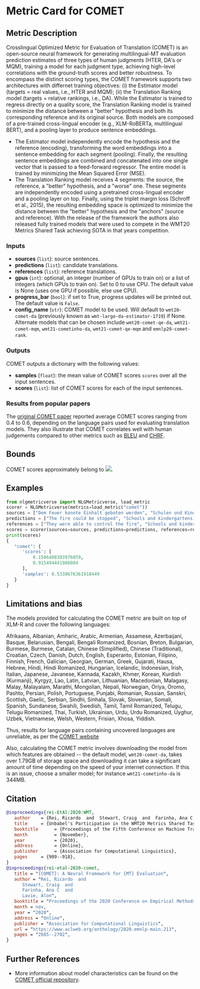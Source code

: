 # Metric Card for COMET

## Metric Description
Crosslingual Optimized Metric for Evaluation of Translation (COMET) is an open-source neural framework for generating multilingual-MT evaluation prediction estimates of three types of human judgments (HTER, DA's or MQM), training a model for each judgment type, achieving high-level correlations with the ground-truth scores and better robustness.
To encompass the distinct scoring types, the COMET framework supports two architectures with differnet training objectives:
(i) the Estimator model (targets = real values, i.e., HTER and MQM);
(ii) the Translation Ranking model (targets = relative rankings, i.e., DA).
While the Estimator is trained to regress directly on a quality score, the Translation Ranking model is trained to minimize the distance between a "better" hypothesis and both its corresponding reference and its original source.
Both models are composed of a pre-trained cross-lingual encoder (e.g., XLM-RoBERTa, multilingual BERT), and a pooling layer to produce sentence embeddings.
- The Estimator model independently encode the hypothesis and the reference (encoding), transforming the word embeddings into a sentence embedding for each segment (pooling).
Finally, the resulting sentence embeddings are combined and concatenated into one single vector that is passed to a feed-forward regressor.
The entire model is trained by minimizing the Mean Squared Error (MSE).
- The Translation Ranking model receives 4 segments: the source, the reference, a "better" hypothesis, and a "worse" one.
These segments are independently encoded using a pretrained cross-lingual encoder and a pooling layer on top.
Finally, using the triplet margin loss (Schroff et al., 2015), the resulting embedding space is optimized to minimize the distance between the "better" hypothesis and the "anchors" (source and reference).
With the release of the framework the authors also released fully trained models that were used to compete in the WMT20 Metrics Shared Task achieving SOTA in that years competition.

### Inputs
- **sources** (`list`): source sentences.
- **predictions** (`list`): candidate translations.
- **references** (`list`): reference translations.
- **gpus** (`int`): optional, an integer (number of GPUs to train on) or a list of integers (which GPUs to train on). Set to 0 to use CPU. The default value is None (uses one GPU if possible, else use CPU).
- **progress_bar** (`bool`): if set to True, progress updates will be printed out. The default value is `False`.
- **config_name** (`str`): COMET model to be used. Will default to `wmt20-comet-da` (previously known as `wmt-large-da-estimator-1719`) if None. Alternate models that can be chosen include `wmt20-comet-qe-da`, `wmt21-comet-mqm`, `wmt21-cometinho-da`, `wmt21-comet-qe-mqm` and `emnlp20-comet-rank`.

### Outputs
COMET outputs a dictionary with the following values:
- **samples** (`float`): the mean value of COMET scores `scores` over all the input sentences.
- **scores** (`list`): list of COMET scores for each of the input sentences.

### Results from popular papers
The [original COMET paper](https://arxiv.org/pdf/2009.09025.pdf) reported average COMET scores ranging from 0.4 to 0.6, depending on the language pairs used for evaluating translation models.
They also illustrate that COMET correlates well with human judgements compared to other metrics such as [BLEU](https://huggingface.co/metrics/bleu) and [CHRF](https://huggingface.co/metrics/chrf).

## Bounds
COMET scores approximately belong to <img src="https://render.githubusercontent.com/render/math?math={[0, 1]}##gh-light-mode-only">.

## Examples
```python
from nlgmetricverse import NLGMetricverse, load_metric
scorer = NLGMetricverse(metrics=load_metric("comet"))
sources = ["Dem Feuer konnte Einhalt geboten werden", "Schulen und Kindergärten wurden eröffnet."]
predictions = ["The fire could be stopped", "Schools and kindergartens were open"]
references = ["They were able to control the fire", "Schools and kindergartens opened"]
scores = scorer(sources=sources, predictions=predictions, references=references)
print(scores)
{
   "comet": { 
      'scores': [
          0.1506408303976059, 
          0.915494441986084
      ], 
      'samples': 0.5330676361918449 
   } 
}
```

## Limitations and bias
The models provided for calculating the COMET metric are built on top of XLM-R and cover the following languages:

Afrikaans, Albanian, Amharic, Arabic, Armenian, Assamese, Azerbaijani, Basque, Belarusian, Bengali, Bengali Romanized, Bosnian, Breton, Bulgarian, Burmese, Burmese, Catalan, Chinese (Simplified), Chinese (Traditional), Croatian, Czech, Danish, Dutch, English, Esperanto, Estonian, Filipino, Finnish, French, Galician, Georgian, German, Greek, Gujarati, Hausa, Hebrew, Hindi, Hindi Romanized, Hungarian, Icelandic, Indonesian, Irish, Italian, Japanese, Javanese, Kannada, Kazakh, Khmer, Korean, Kurdish (Kurmanji), Kyrgyz, Lao, Latin, Latvian, Lithuanian, Macedonian, Malagasy, Malay, Malayalam, Marathi, Mongolian, Nepali, Norwegian, Oriya, Oromo, Pashto, Persian, Polish, Portuguese, Punjabi, Romanian, Russian, Sanskri, Scottish, Gaelic, Serbian, Sindhi, Sinhala, Slovak, Slovenian, Somali, Spanish, Sundanese, Swahili, Swedish, Tamil, Tamil Romanized, Telugu, Telugu Romanized, Thai, Turkish, Ukrainian, Urdu, Urdu Romanized, Uyghur, Uzbek, Vietnamese, Welsh, Western, Frisian, Xhosa, Yiddish.

Thus, results for language pairs containing uncovered languages are unreliable, as per the [COMET website](https://github.com/Unbabel/COMET)

Also, calculating the COMET metric involves downloading the model from which features are obtained -- the default model, `wmt20-comet-da`, takes over 1.79GB of storage space and downloading it can take a significant amount of time depending on the speed of your internet connection. If this is an issue, choose a smaller model; for instance `wmt21-cometinho-da` is 344MB.

## Citation
```bibtex
@inproceedings{rei-EtAl:2020:WMT,
   author    = {Rei, Ricardo  and  Stewart, Craig  and  Farinha, Ana C  and  Lavie, Alon},
   title     = {Unbabel's Participation in the WMT20 Metrics Shared Task},
   booktitle      = {Proceedings of the Fifth Conference on Machine Translation},
   month          = {November},
   year           = {2020},
   address        = {Online},
   publisher      = {Association for Computational Linguistics},
   pages     = {909--918},
}
@inproceedings{rei-etal-2020-comet,
   title = "{COMET}: A Neural Framework for {MT} Evaluation",
   author = "Rei, Ricardo  and
      Stewart, Craig  and
      Farinha, Ana C  and
      Lavie, Alon",
   booktitle = "Proceedings of the 2020 Conference on Empirical Methods in Natural Language Processing (EMNLP)",
   month = nov,
   year = "2020",
   address = "Online",
   publisher = "Association for Computational Linguistics",
   url = "https://www.aclweb.org/anthology/2020.emnlp-main.213",
   pages = "2685--2702",
}
```

## Further References
- More information about model characteristics can be found on the [COMET official repository](https://unbabel.github.io/COMET/html/models.html).